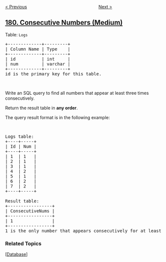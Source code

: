 <!--|This file generated by command(leetcode description); DO NOT EDIT.    |-->
<!--+----------------------------------------------------------------------+-->
<!--|@author    openset <openset.wang@gmail.com>                           |-->
<!--|@link      https://github.com/openset                                 |-->
<!--|@home      https://github.com/openset/leetcode                        |-->
<!--+----------------------------------------------------------------------+-->

[< Previous](../largest-number "Largest Number")
　　　　　　　　　　　　　　　　
[Next >](../employees-earning-more-than-their-managers "Employees Earning More Than Their Managers")

## [180. Consecutive Numbers (Medium)](https://leetcode.com/problems/consecutive-numbers "连续出现的数字")

<p>Table: <code>Logs</code></p>

<pre>
+-------------+---------+
| Column Name | Type    |
+-------------+---------+
| id          | int     |
| num         | varchar |
+-------------+---------+
id is the primary key for this table.
</pre>

<p>&nbsp;</p>

<p>Write an SQL query to find all numbers that appear at least three times consecutively.</p>

<p>Return the result table in <strong>any order</strong>.</p>

<p>The query result format is in the following example:</p>

<p>&nbsp;</p>

<pre>
Logs table:
+----+-----+
| Id | Num |
+----+-----+
| 1  | 1   |
| 2  | 1   |
| 3  | 1   |
| 4  | 2   |
| 5  | 1   |
| 6  | 2   |
| 7  | 2   |
+----+-----+

Result table:
+-----------------+
| ConsecutiveNums |
+-----------------+
| 1               |
+-----------------+
1 is the only number that appears consecutively for at least three times.
</pre>

### Related Topics
  [[Database](../../tag/database/README.md)]
